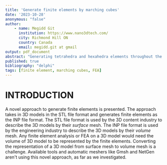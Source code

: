 ```yaml
---
title: 'Generate finite elements by marching cubes'
date: '2023-10-28'
anonymous: "false"
author: 
    - name: Megidd Git
      institution: https://www.nano3dtech.com/
      city: Richmond Hill ON
      country: Canada
      email: megidd.git at gmail
output: pdf_document
abstract: "Generating tetrahedra and hexahedra elements throughout the volume of a 3D model by the marching cubes algorithm"
published: true
bibliography: "delphi"
tags: [finite element, marching cubes, FEA]
---
```


# INTRODUCTION

A novel approach to generate finite elements is presented. The approach takes in 3D models in the STL file format and generates finite elements as the INP file format. The STL file format is used by the 3D content industry to describe the 3D models by their *surface* mesh. The INP file format is used by the engineering industry to describe the 3D models by their *volume* mesh. Any finite element analysis or FEA on a 3D model would need the volume of 3D model to be represented by the finite elements. Converting the representation of a 3D model from surface mesh to volume mesh is a challenge. Available tools and automatic meshers like Gmsh and NetGen aren't using this novel approach, as far as we investigated.

